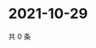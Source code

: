 # 2021-10-29

共 0 条

<!-- BEGIN WEIBO -->
<!-- 最后更新时间 Fri Oct 29 2021 08:12:52 GMT+0800 (China Standard Time) -->

<!-- END WEIBO -->
